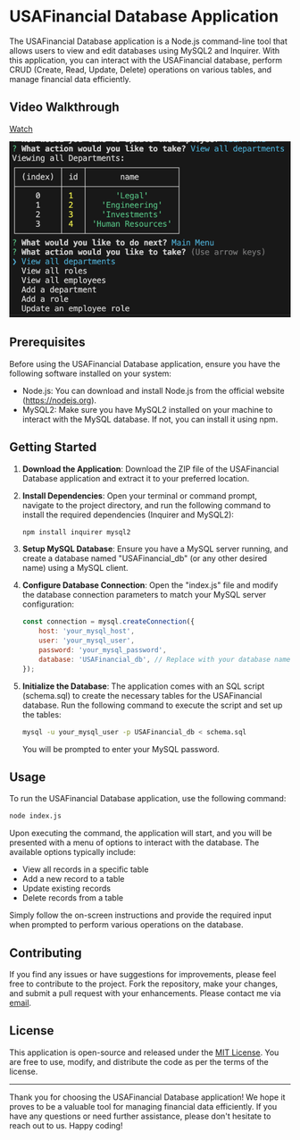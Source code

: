 # USAFinancial Database Application

The USAFinancial Database application is a Node.js command-line tool that allows users to view and edit databases using MySQL2 and Inquirer. With this application, you can interact with the USAFinancial database, perform CRUD (Create, Read, Update, Delete) operations on various tables, and manage financial data efficiently.

## Video Walkthrough
[Watch](https://drive.google.com/file/d/1HUWlp1oZ8_tB9LzvT_StYr-_Le1ww3BC/view)

![alt text](./images/pictureExplaination.png)

## Prerequisites

Before using the USAFinancial Database application, ensure you have the following software installed on your system:

- Node.js: You can download and install Node.js from the official website (https://nodejs.org).
- MySQL2: Make sure you have MySQL2 installed on your machine to interact with the MySQL database. If not, you can install it using npm.

## Getting Started

1. **Download the Application**: Download the ZIP file of the USAFinancial Database application and extract it to your preferred location.

2. **Install Dependencies**: Open your terminal or command prompt, navigate to the project directory, and run the following command to install the required dependencies (Inquirer and MySQL2):

   ```bash
   npm install inquirer mysql2
   ```

3. **Setup MySQL Database**: Ensure you have a MySQL server running, and create a database named "USAFinancial_db" (or any other desired name) using a MySQL client.

4. **Configure Database Connection**: Open the "index.js" file and modify the database connection parameters to match your MySQL server configuration:

   ```javascript
   const connection = mysql.createConnection({
       host: 'your_mysql_host',
       user: 'your_mysql_user',
       password: 'your_mysql_password',
       database: 'USAFinancial_db', // Replace with your database name
   });
   ```

5. **Initialize the Database**: The application comes with an SQL script (schema.sql) to create the necessary tables for the USAFinancial database. Run the following command to execute the script and set up the tables:

   ```bash
   mysql -u your_mysql_user -p USAFinancial_db < schema.sql
   ```

   You will be prompted to enter your MySQL password.

## Usage

To run the USAFinancial Database application, use the following command:

```bash
node index.js
```

Upon executing the command, the application will start, and you will be presented with a menu of options to interact with the database. The available options typically include:

- View all records in a specific table
- Add a new record to a table
- Update existing records
- Delete records from a table

Simply follow the on-screen instructions and provide the required input when prompted to perform various operations on the database.

## Contributing

If you find any issues or have suggestions for improvements, please feel free to contribute to the project. Fork the repository, make your changes, and submit a pull request with your enhancements. Please contact me via [email](mailto:merel.burleigh@gmail.com).

## License

This application is open-source and released under the [MIT License](LICENSE). You are free to use, modify, and distribute the code as per the terms of the license.

---

Thank you for choosing the USAFinancial Database application! We hope it proves to be a valuable tool for managing financial data efficiently. If you have any questions or need further assistance, please don't hesitate to reach out to us. Happy coding!